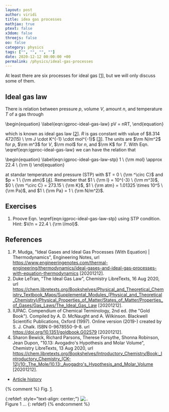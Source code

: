 ```yaml
---
layout: post
author: viridi
title: idea gas processes
mathjax: true
ptext: false
x3dom: false
threejs: false
oo: false
category: physics
tags: ["", "", "", ""]
date: 2020-12-12 00:00:00 +00
permalink: /physics/ideal-gas-processes
---
```

At least there are six processes for ideal gas [[1](#ref1)], but we will only discuss some of them.


## Ideal gas law
There is relation between pressure $p$, volume $V$, amount $n$, and temperature $T$ of a gas through

\begin{equation}
\label{eqn:igproc-ideal-gas-law}
pV = nRT,
\end{equation}

which is known as ideal gas law [[2](#ref2)]. $R$ is gas constant with value of $8.314 472(15) \ \rm J \cdot K^{-1} \cdot mol^{-1}$ [[3](#ref3)]. The units are $\rm N/m^2$ for $p$, $\rm m^3$ for $V$, $\rm mol$ for $n$, and $\rm K$ for $T$. With Eqn. \eqref{eqn:igproc-ideal-gas-law} we can have the relation that

\begin{equation}
\label{eqn:igproc-ideal-gas-law-stp}
1 \ {\rm mol} \approx 22.4 \ {\rm l}
\end{equation}

at standar temperature and pressure (STP) with $T = 0 \ {\rm ^\circ C}$ and $p = 1 \ {\rm atm}$ [[4](#ref4)]. Remember that $1 \ {\rm l} = 10^{-3} \ {\rm m^3}$, $0 \ {\rm ^\circ C} = 273.15 \ {\rm K}$, $1 \ {\rm atm} = 1.01325 \times 10^5 \ {\rm Pa}$, and $1 \ {\rm Pa} = 1 \ {\rm N/m^2}$.


## Exercises
1. Proove Eqn. \eqref{eqn:igproc-ideal-gas-law-stp} using STP condition. Hint: $V/n = 22.4 \ {\rm l/mol}$.


## References
1. <a name="ref1"></a> P. Mudga, "Ideal Gases and Ideal Gas Processes (With Equation) \| Thermodynamics", Engineering Notes, url <https://www.engineeringenotes.com/thermal-engineering/thermodynamics/ideal-gases-and-ideal-gas-processes-with-equation-thermodynamics> [20201212].
2. <a name="ref2"></a>Duke LeTran, "The Ideal Gas Law", Chemistry LibreTexts, 16 Aug 2020, url <https://chem.libretexts.org/Bookshelves/Physical_and_Theoretical_Chemistry_Textbook_Maps/Supplemental_Modules_(Physical_and_Theoretical_Chemistry)/Physical_Properties_of_Matter/States_of_Matter/Properties_of_Gases/Gas_Laws/The_Ideal_Gas_Law> [20201212].
3. <a name="ref3"></a>IUPAC. Compendium of Chemical Terminology, 2nd ed. (the "Gold Book"). Compiled by A. D. McNaught and A. Wilkinson. Blackwell Scientific Publications, Oxford (1997). Online version (2019-) created by S. J. Chalk. ISBN 0-9678550-9-8. url <https://doi.org/10.1351/goldbook.G02579> [20201212].
4. <a name="ref4"></a>Sharon Bewick, Richard Parsons, Therese Forsythe, Shonna Robinson, Jean Dupon, "10.13: Avogadro's Hypothesis and Molar Volume", Chemistry LibreTexts, 13 Aug 2020, url <https://chem.libretexts.org/Bookshelves/Introductory_Chemistry/Book:_Introductory_Chemistry_(CK-12)/10:_The_Mole/10.13:_Avogadro's_Hypothesis_and_Molar_Volume> [20201212].

+ [Article history](https://github.com/butiran/butiran.github.io/commits/master/_posts/phys/2020-12-12-ideal-gas-processes.md)

{% comment %}
Fig. <a href="#fig:x">1</a>.

{:refdef: style="text-align: center;"}
![..](/assets/img/phys/x.png)
<br />
Figure <a name="fig:x">1</a> ...
{: refdef}
{% endcomment %}
